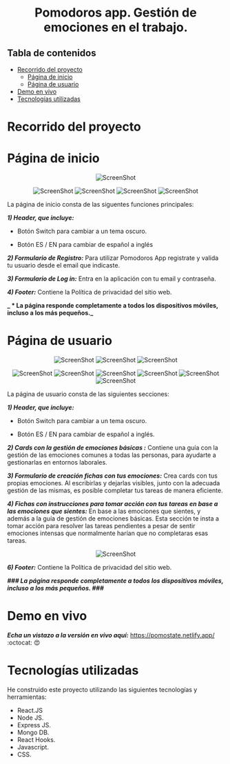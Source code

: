 <h1 align="center">
  Pomodoros app. Gestión de emociones en el trabajo.
</h1>

## Tabla de contenidos

- [Recorrido del proyecto](#Recorrido-del-proyecto)
  - [Página de inicio](#Página-de-inicio)
  - [Página de usuario ](#Página-de-usuario)
- [Demo en vivo](#Demo-en-vivo)
- [Tecnologías utilizadas](#Tecnologías-utilizadas)

# Recorrido del proyecto

# Página de inicio

<div align="center"><a name="menu"></a>

![ScreenShot](/public/capturas-readme-pomodoros/9-Registro-con-email-y-password.png)

![ScreenShot](/public/capturas-readme-pomodoros/10-Te-hemos-enviado-un-email.png)
![ScreenShot](/public/capturas-readme-pomodoros/11-email-para-validar.png)
![ScreenShot](/public/capturas-readme-pomodoros/13-email-validado.png)
![ScreenShot](/public/capturas-readme-pomodoros/33-entry.png)

</div>

La página de inicio consta de las siguentes funciones principales:

**_1) Header, que incluye:_**

- Botón Switch para cambiar a un tema oscuro.

- Botón ES / EN para cambiar de español a inglés

**_2) Formulario de Registro:_**
Para utilizar Pomodoros App registrate y valida tu usuario desde el email que indicaste.

**_3) Formulario de Log in:_**
Entra en la aplicación con tu email y contraseña.

**_4) Footer:_**
Contiene la Política de privacidad del sitio web.

**_ \* La página responde completamente a todos los dispositivos móviles, incluso a los más pequeños._**

# Página de usuario

<div align="center"><a name="menu"></a>

![ScreenShot](/public/capturas-readme-pomodoros/16-tristeza.png)
![ScreenShot](/public/capturas-readme-pomodoros/17-alegria.png)
![ScreenShot](/public/capturas-readme-pomodoros/28-emotions-english.png)

![ScreenShot](/public/capturas-readme-pomodoros/30-formulario-cards.png)
![ScreenShot](/public/capturas-readme-pomodoros/21-describe-emocion.png)
![ScreenShot](/public/capturas-readme-pomodoros/23-emociones-descritas.png)
![ScreenShot](/public/capturas-readme-pomodoros/25-editar-emocion-ejem.png)
![ScreenShot](/public/capturas-readme-pomodoros/26-emocion-editada.png)
![ScreenShot](/public/capturas-readme-pomodoros/27-toma-accion.png)

</div>

La página de usuario consta de las siguientes secciones:

**_1) Header, que incluye:_**

- Botón Switch para cambiar a un tema oscuro.

- Botón ES / EN para cambiar de español a inglés.

**_2) Cards con la gestión de emociones básicas :_**
Contiene una guía con la gestión de las emociones comunes a todas las personas, para ayudarte a gestionarlas en entornos laborales.

**_3) Formulario de creación fichas con tus emociones:_**
Crea cards con tus propias emociones. Al escribirlas y dejarlas visibles, junto con la adecuada gestión de las mismas, es posible completar tus tareas de manera eficiente.

**_4) Fichas con instrucciones para tomar acción con tus tareas en base a las emociones que sientes:_**
En base a las emociones que sientes, y además a la guía de gestión de emociones básicas. Esta sección te insta a tomar acción para resolver las tareas pendientes a pesar de sentir emociones intensas que normalmente harían que no completaras esas tareas.

<div align="center"><a name="menu"></a>

![ScreenShot](/public/images/readme/14.jpg)

</div>

**_6) Footer:_**
Contiene la Política de privacidad del sitio web.

**_### La página responde completamente a todos los dispositivos móviles, incluso a los más pequeños. ###_**

# Demo en vivo

**_Echa un vistazo a la versión en vivo aquí:_** https://pomostate.netlify.app/ :octocat: :heart_eyes:

# Tecnologías utilizadas

He construido este proyecto utilizando las siguientes tecnologías y herramientas:

- React.JS
- Node JS.
- Express JS.
- Mongo DB.
- React Hooks.
- Javascript.
- CSS.
